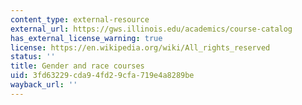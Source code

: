 ```yaml
---
content_type: external-resource
external_url: https://gws.illinois.edu/academics/course-catalog
has_external_license_warning: true
license: https://en.wikipedia.org/wiki/All_rights_reserved
status: ''
title: Gender and race courses
uid: 3fd63229-cda9-4fd2-9cfa-719e4a8289be
wayback_url: ''
---
```

